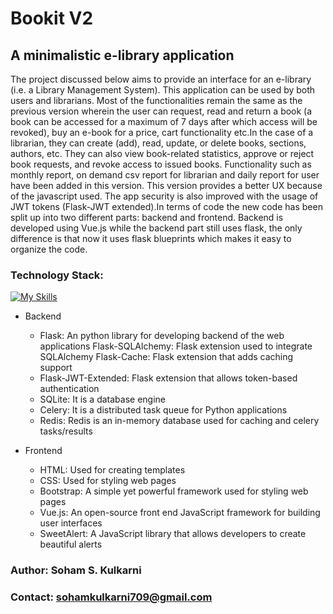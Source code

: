 # Bookit V2
## A minimalistic e-library application
The project discussed below aims to provide an interface for an e-library (i.e. a Library Management System). This application can be used by both users and librarians.
Most of the functionalities remain the same as the previous version wherein the user can request, read and return a book (a book can be accessed for a maximum of 7 days after which access will be revoked),
buy an e-book for a price, cart functionality etc.In the case of a librarian, they can create (add), read, update, or delete books, sections, authors, etc. They can also view book-related statistics,
approve or reject book requests, and revoke access to issued books. Functionality such as monthly report, on demand csv report for librarian and daily report for user have been added in this version.
This version provides a better UX because of the javascript used. The app security is also improved with the usage of JWT tokens (Flask-JWT extended).In terms of code the new code has been split up into
two different parts: backend and frontend. Backend is developed using Vue.js while the backend part still uses flask, the only difference is that now it uses flask blueprints which makes it easy to organize the code.
  
### Technology Stack:  
[![My Skills](https://skillicons.dev/icons?i=html,css,js,vue,bootstrap,flask,sqlite,redis)](https://skillicons.dev)  
- Backend
  - Flask: An python library for developing backend of the web applications Flask-SQLAlchemy: Flask extension used to integrate SQLAlchemy Flask-Cache: Flask extension that adds caching support
  - Flask-JWT-Extended: Flask extension that allows token-based authentication
  - SQLite: It is a database engine
  - Celery: It is a distributed task queue for Python applications
  - Redis: Redis is an in-memory database used for caching and celery tasks/results

- Frontend
  - HTML: Used for creating templates
  - CSS: Used for styling web pages
  - Bootstrap: A simple yet powerful framework used for styling web pages
  - Vue.js: An open-source front end JavaScript framework for building user interfaces
  - SweetAlert: A JavaScript library that allows developers to create beautiful alerts

### Author: Soham S. Kulkarni 
### Contact: sohamkulkarni709@gmail.com
